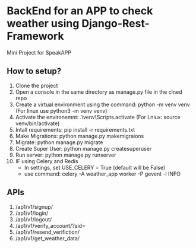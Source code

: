 # BackEnd for an APP to check weather using Django-Rest-Framework
Mini Project for SpeakAPP

## How to setup?
1. Clone the project
2. Open a console in the same directory as manage.py file in the clned repo
3. Create a virtual environment using the command: python -m venv venv (For linux use python3 -m venv venv)
4. Activate the environemnt: .\venv\Scripts.activate (For Lniux: source venv/bin/activate)
5. Intall requirements: pip install -r requirements.txt
6. Make Migrations: python manage.py makemigraions
7. Migrate: python manage.py migrate
8. Create Super User: python manage.py createsuperuser
9. Run server: python manage.py runserver
10. IF using Celery and Redis
    * In settings, set USE_CELERY = True (default will be False)
    * use command: celery -A weather_app worker -P gevent -l INFO


## APIs
1. /ap1/v1/signup/
2. /ap1/v1/login/
3. /ap1/v1/logout/
4. /ap1/v1/verify_account/?aid=
5. /ap1/v1/resend_verifiction/
6. /ap1/v1/get_weather_data/
